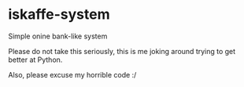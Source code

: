 # iskaffe-system
Simple onine bank-like system

Please do not take this seriously, this is me joking around trying to get better at Python.

Also, please excuse my horrible code :/
